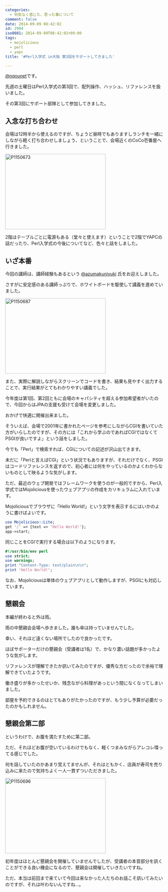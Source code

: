 ```yaml
---
categories:
  - 何気なく感じた、思った事について
comment: false
date: 2014-09-09 08:42:02
id: 2904
iso8601: 2014-09-09T08:42:02+09:00
tags:
  - mojolicious
  - perl
  - yapc
title: '#Perl入学式 in大阪 第3回をサポートしてきました'

---
```


<p><a href="https://twitter.com/nqounet">@nqounet</a>です。</p>

<p>先週の土曜日はPerl入学式の第3回で、配列操作、ハッシュ、リファレンスを扱いました。</p>

<p>その第3回にサポート部隊として参加してきました。</p>



<h2>入念な打ち合わせ</h2>

<p>会場は12時半から使えるのですが、ちょうど昼時でもありますしランチを一緒にしながら軽く打ち合わせしましょう、ということで、会場近くのCoCo壱番屋へ行きました。</p>

<p><a href="https://www.flickr.com/photos/77796441@N02/14993025947" title="P1150673 by nqounetatymail, on Flickr"><img src="https://farm4.staticflickr.com/3900/14993025947_1750b23a9d_n.jpg" width="320" height="240" alt="P1150673"></a></p>

<p>2階はテーブルごとに電源もある（堂々と使えます）ということで2階でYAPCの話だったり、Perl入学式の今後についてなど、色々と話をしました。</p>

<h2>いざ本番</h2>

<p>今回の講師は、講師経験もあるという <a href="https://twitter.com/azumakuniyuki">@azumakuniyuki</a> 氏をお迎えしました。</p>

<p>さすがに安定感のある講師っぷりで、ホワイトボードを駆使して講義を進めていました。</p>

<p><a href="https://www.flickr.com/photos/77796441@N02/15164668561" title="P1150687 by nqounetatymail, on Flickr"><img src="https://farm4.staticflickr.com/3841/15164668561_a08a86b46f_n.jpg" width="320" height="240" alt="P1150687"></a></p>

<p>また、実際に解説しながらスクリーンでコードを書き、結果も見やすく出力することで、実行結果がとてもわかりやすい講義でした。</p>

<p>今年度は第1回、第2回ともに会場のキャパシティを超える参加希望者がいたので、今回からはJPAの支援も受けて会場を変更しました。</p>

<p>おかげで快適に開催出来ました。</p>

<p>そういえば、会場で2001年に書かれたページを参考にしながらCGIを書いていた方がいらしたのですが、その方には「これから学ぶのであればCGIではなくてPSGIが良いですよ」という話をしました。</p>

<p>今でも「Perl」で検索すれば、CGIについての記述が沢山出てきます。</p>

<p>未だに「Perlと言えばCGI」という状況でもありますが、それだけでなく、PSGIはコードリファレンスを返すので、初心者には何をやっているのかよくわからないものとして映るような気がします。</p>

<p>ただ、最近のウェブ開発ではフレームワークを使うのが一般的ですから、Perl入学式ではMojoliciousを使ったウェブアプリの作成をカリキュラムに入れています。</p>

<p>Mojoliciousでブラウザに「Hello World!」という文字を表示するにはいかのように書けばよいです。</p>

```perl
use Mojolicious::Lite;
get '/' => {text => 'Hello World!'};
app->start;
```

<p>同じことをCGIで実行する場合は以下のようになります。</p>

```perl
#!/usr/bin/env perl
use strict;
use warnings;
print "Content-Type: text/plain\n\n";
print 'Hello World!';
```

<p>なお、Mojoliciousは単体のウェブアプリとして動作しますが、PSGIにも対応しています。</p>

<h2>懇親会</h2>

<p>本編が終わると外は雨。</p>

<p>雨の中懇親会会場へ歩きました。誰も傘は持っていませんでした。</p>

<p>幸い、それほど遠くない場所でしたので良かったです。</p>

<p>ほぼサポーターだけの懇親会（受講者は1名）で、かなり濃い話題が多かったような気がします。</p>

<p>リファレンスが理解できたか訊いてみたのですが、優秀な方だったので余裕で理解できていたようです。</p>

<p>働き盛りが多かったせいか、残念ながら料理があっという間になくなってしまいました。</p>

<p>部屋を予約できるのはとてもありがたかったのですが、もう少し予算が必要だったのかもしれません。</p>

<h2>懇親会第二部</h2>

<p>というわけで、お腹を満たすために第二部。</p>

<p>ただ、それほどお腹が空いているわけでもなく、軽くつまみながらアレコレ喋ってる感じでした。</p>

<p>何を話していたのかあまり覚えてませんが、それはともかく、店員が寿司を売り込みに来たので気持ちよく一人一貫ずついただきました。</p>

<p><a href="https://www.flickr.com/photos/77796441@N02/15167269982" title="P1150696 by nqounetatymail, on Flickr"><img src="https://farm6.staticflickr.com/5554/15167269982_a488aed202_n.jpg" width="320" height="240" alt="P1150696"></a></p>

<p>初年度はほとんど懇親会を開催していませんでしたが、受講者の本音部分を訊くことができる良い機会になるので、懇親会は開催していきたいですね。</p>

<p>ただ、本当は前回まで来ていて今回は来なかった人たちのお話こそ訊いてみたいのですが、それは叶わないんですね…。</p>
    	